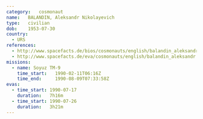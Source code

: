 ```yaml
---
category:	cosmonaut
name:	BALANDIN, Aleksandr Nikolayevich
type:	civilian
dob:	1953-07-30
country:
  - URS
references:
  - http://www.spacefacts.de/bios/cosmonauts/english/balandin_aleksandr.htm
  - http://www.spacefacts.de/eva/cosmonauts/english/balandin_aleksandr.htm
missions:
  - name: Soyuz TM-9
    time_start:   1990-02-11T06:16Z
    time_end:     1990-08-09T07:33:58Z
evas:
  - time_start: 1990-07-17
    duration:   7h16m
  - time_start: 1990-07-26
    duration:   3h21m
---
```

